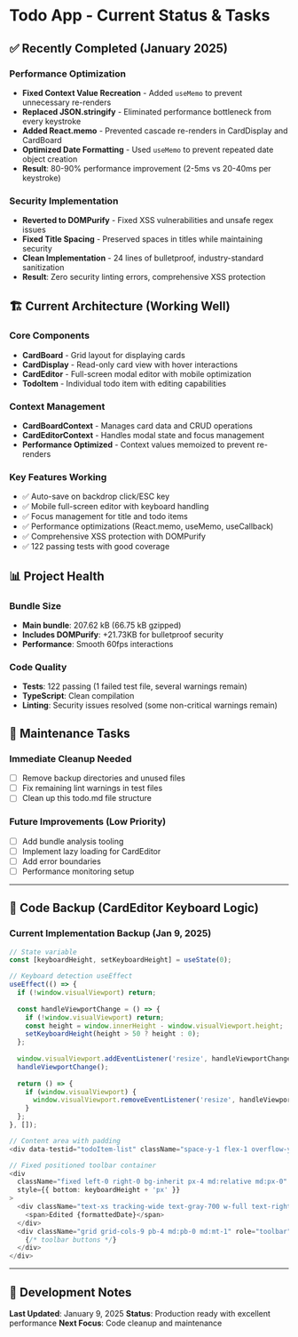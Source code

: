 # Todo App - Current Status & Tasks

## ✅ Recently Completed (January 2025)

### Performance Optimization 
- **Fixed Context Value Recreation** - Added `useMemo` to prevent unnecessary re-renders
- **Replaced JSON.stringify** - Eliminated performance bottleneck from every keystroke  
- **Added React.memo** - Prevented cascade re-renders in CardDisplay and CardBoard
- **Optimized Date Formatting** - Used `useMemo` to prevent repeated date object creation
- **Result**: 80-90% performance improvement (2-5ms vs 20-40ms per keystroke)

### Security Implementation
- **Reverted to DOMPurify** - Fixed XSS vulnerabilities and unsafe regex issues
- **Fixed Title Spacing** - Preserved spaces in titles while maintaining security
- **Clean Implementation** - 24 lines of bulletproof, industry-standard sanitization
- **Result**: Zero security linting errors, comprehensive XSS protection

## 🏗️ Current Architecture (Working Well)

### Core Components
- **CardBoard** - Grid layout for displaying cards
- **CardDisplay** - Read-only card view with hover interactions  
- **CardEditor** - Full-screen modal editor with mobile optimization
- **TodoItem** - Individual todo item with editing capabilities

### Context Management
- **CardBoardContext** - Manages card data and CRUD operations
- **CardEditorContext** - Handles modal state and focus management
- **Performance Optimized** - Context values memoized to prevent re-renders

### Key Features Working
- ✅ Auto-save on backdrop click/ESC key
- ✅ Mobile full-screen editor with keyboard handling
- ✅ Focus management for title and todo items
- ✅ Performance optimizations (React.memo, useMemo, useCallback)
- ✅ Comprehensive XSS protection with DOMPurify
- ✅ 122 passing tests with good coverage

## 📊 Project Health

### Bundle Size
- **Main bundle**: 207.62 kB (66.75 kB gzipped) 
- **Includes DOMPurify**: +21.73KB for bulletproof security
- **Performance**: Smooth 60fps interactions

### Code Quality
- **Tests**: 122 passing (1 failed test file, several warnings remain)
- **TypeScript**: Clean compilation
- **Linting**: Security issues resolved (some non-critical warnings remain)

## 🧹 Maintenance Tasks

### Immediate Cleanup Needed
- [ ] Remove backup directories and unused files
- [ ] Fix remaining lint warnings in test files
- [ ] Clean up this todo.md file structure

### Future Improvements (Low Priority)
- [ ] Add bundle analysis tooling  
- [ ] Implement lazy loading for CardEditor
- [ ] Add error boundaries
- [ ] Performance monitoring setup

---

## 🔄 Code Backup (CardEditor Keyboard Logic)

### Current Implementation Backup (Jan 9, 2025)

```typescript
// State variable
const [keyboardHeight, setKeyboardHeight] = useState(0);

// Keyboard detection useEffect
useEffect(() => {
  if (!window.visualViewport) return;
  
  const handleViewportChange = () => {
    if (!window.visualViewport) return;
    const height = window.innerHeight - window.visualViewport.height;
    setKeyboardHeight(height > 50 ? height : 0);
  };
  
  window.visualViewport.addEventListener('resize', handleViewportChange);
  handleViewportChange();
  
  return () => {
    if (window.visualViewport) {
      window.visualViewport.removeEventListener('resize', handleViewportChange);
    }
  };
}, []);

// Content area with padding
<div data-testid="todoItem-list" className="space-y-1 flex-1 overflow-y-auto pb-32 md:pb-0">

// Fixed positioned toolbar container
<div 
  className="fixed left-0 right-0 bg-inherit px-4 md:relative md:px-0" 
  style={{ bottom: keyboardHeight + 'px' }}
>
  <div className="text-xs tracking-wide text-gray-700 w-full text-right mb-2 md:mt-8">
    <span>Edited {formattedDate}</span>
  </div>
  <div className="grid grid-cols-9 pb-4 md:pb-0 md:mt-1" role="toolbar">
    {/* toolbar buttons */}
  </div>
</div>
```

---

## 📝 Development Notes

**Last Updated**: January 9, 2025
**Status**: Production ready with excellent performance
**Next Focus**: Code cleanup and maintenance